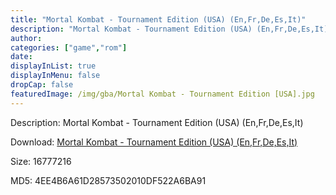 ```yaml
---
title: "Mortal Kombat - Tournament Edition (USA) (En,Fr,De,Es,It)"
description: "Mortal Kombat - Tournament Edition (USA) (En,Fr,De,Es,It)"
author: 
categories: ["game","rom"]
date: 
displayInList: true
displayInMenu: false
dropCap: false
featuredImage: /img/gba/Mortal Kombat - Tournament Edition [USA].jpg
---
```


Description: Mortal Kombat - Tournament Edition (USA) (En,Fr,De,Es,It)

Download: <a style="text-decoration:underline;" href="https://mega.nz/#!PKIyzIaT!oHOOZhwVYGbOfxDZGOIeCViwftkjhJFlqBEHh5wI_1E" target = "_blank" rel = "nofollow" > Mortal Kombat - Tournament Edition (USA) (En,Fr,De,Es,It)</a>

Size: 16777216

MD5: 4EE4B6A61D28573502010DF522A6BA91

